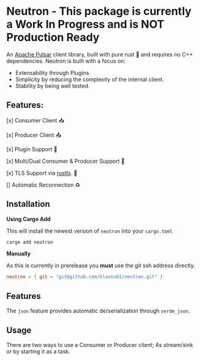 # Neutron - **This package is currently a Work In Progress and is NOT Production Ready**

An [Apache Pulsar](https://github.com/apache/pulsar) client library, built with pure rust 🦀 and requires no C++ dependencies.
Neutron is built with a focus on:

- Extensability through Plugins.
- Simplicity by reducing the complexity of the internal client.
- Stability by being well tested.

## Features:

[x] Consumer Client 📥

[x] Producer Client 📤

[x] Plugin Support 🔌

[x] Multi/Dual Consumer & Producer Support 🤝

[x] TLS Support via [rustls](https://github.com/rustls/rustls). 🔐

[] Automatic Reconnection ♻️

## Installation

**Using Cargo Add**

This will install the newest version of `neutron` into your `cargo.toml`

```bash
cargo add neutron
```

**Manually**

As this is currently in prerelease you **must** use the git ssh address directly.

```toml
neutron = { git = "git@github.com/klaatu01/neutron.git" }
```

## Features

The `json` feature provides automatic de/serialization through `serde_json`.

## Usage

There are two ways to use a Consumer or Producer client; As stream/sink or by starting it as a task.
